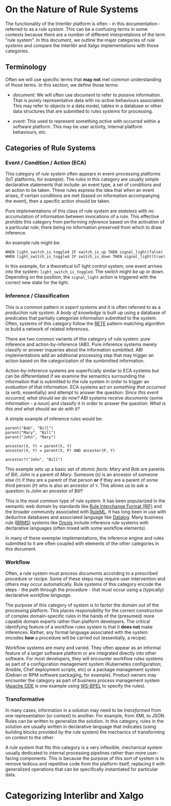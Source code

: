 # On the Nature of Rule Systems

The functionality of the Interlibr platform is often - in this documentation -
referred to as a *rule system*. This can be a confusing terms in some contexts
because there are a number of different interpretations of the term "rule
system". In this document, we outline the major categories of *rule systems* and
compare the Interlibr and Xalgo implementations with those categories.

## Terminology

Often we will use specific terms that **may not** met common understanding of
those terms. In this section, we define those terms:

* *document*: We will often use *document* to refer to *passive*
  information. That is purely representative data with no active behaviours
  associated. This may refer to objects in a data model, tables in a database or
  other data structures that are submitted to *rules systems* for processing.

* *event*: This used to represent something *active* with occurred within a
  software platform. This may be user activity, internal platform behaviours,
  etc.

## Categories of Rule Systems

### Event / Condition / Action (ECA)

This category of *rule system* often appears in event-processing platforms (IoT
platforms, for example). The *rules* in this category are usually simple
declarative statements that include: an event type, a set of conditions and an
action to be taken. These rules express the idea that *when* an event arises, if
certain conditions are met (based on information accompanying the event), then a
specific action should be taken.

Pure implementations of this class of rule system are *stateless* with no
accumulation of information between invocations of a rule. This effective
prohibts this category from performing *inference* based on the activation of a
particular rule; there being no information preserved from which to draw
inference.

An example rule might be:

```
WHEN light_switch_is_toggled IF switch_is_up THEN signal_light(false)
WHEN light_switch_is_toggled IF switch_is_down THEN signal_light(true)
```

In this example, for a theoretical IoT light control system, one event arrives
into the system: `light_switch_is_toggled`. The switch might be up or
down. Depending on the position, the `signal_light` action is triggered with the
correct new state for the light.

### Inference / Classification

This is a common pattern in *expert systems* and it is often referred to as a
*production rule system*. A *body of knowledge* is built up using a database of
predicates that partially categorize information submitted to the system. Often,
systems of this category follow the
[RETE](https://en.wikipedia.org/wiki/Rete_algorithm) pattern-matching algorithm
to build a network of related inferences.

There are two common variants of this category of rule system: pure inference
and action-by-inference (ABI). Pure inference systems merely classify or answer
inqueries about the information sumbitted. ABI implementations add an additional
processing step that may trigger an action based on the categorization of the
sumbmitted information.

Action-by-inference systems are superficially similar to ECA systems but can be
differentiated if we examine the semantics surrounding the information that is
submitted to the rule system in order to trigger an *evaluation* of that
information. ECA systems act on *something that occurred* (a *verb*,
essentially) and attempt to answer the question: *Since this event occurred,
what should we do now?* ABI systems receive *documents* (some information - a
*noun*) and classify it in order to answer the question: *What is this and what
should we do with it?*

A simple example of inference rules would be:

```
parent("Bob", "Bill")
parent("Mary", "Bill")
parent("John", "Mary")

ancestor(X, Y) = parent(X, Y)
ancestor(X, Y) = parent(X, P) AND ancestor(P, Y)

ancestor?("John", "Bill")
```

This example sets up a basic set of *atomic facts*: *Mary* and *Bob* are parents
of *Bill*, *John* is a parent of *Mary*. Someone (`X`) is an ancestor of someone
else (`Y`) if they are a parent of that person **or** if they are a parent of
some third person (`P`) who is also an ancestor of `Y`. This allows us to ask a
question: Is *John* an ancestor of *Bill*?

This is the most common type of rule system. It has been popularized in the
semantic web domain by standards like [Rule Interchange Format
(RIF)](https://en.wikipedia.org/wiki/Rule_Interchange_Format) and the broader
community associated with [RuleML](https://en.wikipedia.org/wiki/RuleML). It has
long been in use with deductive databases and associated language like
[Datalog](https://en.wikipedia.org/wiki/Datalog). Many business rule
([BRMS](https://en.wikipedia.org/wiki/Business_rule_management_system)) systems
like [Drools](https://en.wikipedia.org/wiki/Drools) include inference rule
systems with declarative languages (often mixed with some workflow elements).

In many of these exemplar implementations, the inference engine and rules
submitted to it are often coupled with elements of the other categories in this
document.

### Workflow

Often, a rule system must process *documents* according to a prescribed
procedure or recipe. Some of these steps may require user intervention and
others may occur automatically. Rule systems of this category encode the steps -
the *path* through the procedure - that must occur using a (typically)
declarative *workflow language*.

The purpose of this category of system is to factor the domain *out* of the
processing platform. This places responsibility for the correct construction of
complex domain-specific rules in the hands of the (presumed) more capable domain
experts rather than platform developers. The critical identifying feature of a
workflow rules system is that it **does not** make inferences. Rather, any
formal language associated with the system encodes **how** a procedure will be
carried out (essentially, a recipe).

Workflow systems are many and varied. They often appear as an informal feature
of a larger software platform or are integrated directly into other
software. For most developers, they will encounter workflow rules systems as
part of a configuration management system (Kubernetes configuration; Ansible,
Chef deployment scripts, etc) or a package management system (Debian or RPM
software packaging, for example). Product owners may encounter the category as
part of business process management system ([Apache
ODE](https://en.wikipedia.org/wiki/Apache_ODE) is one example using
[WS-BPEL](https://en.wikipedia.org/wiki/Business_Process_Execution_Language) to
specify the rules).

### Transformative

In many cases, information in a solution may need to be *transformed* from one
representation (or context) to another. For example, from XML to JSON. Rules can
be written to generalize the solution. In this category, rules in the solution
are usually written in declarative language that indicates (using building
blocks provided by the rule system) the mechanics of transforming on context to
the other.

A rule system that fits this category is a very inflexible, mechanical system
usually dedicated to internal processing pipelines rather than more user-facing
components. This is because the purpose of this sort of system is to remove
tedious and repetitive code from the platform itself, replacing it with
generalized operations that can be specifically instantiated for particular
data.

# Categorizing Interlibr and Xalgo


